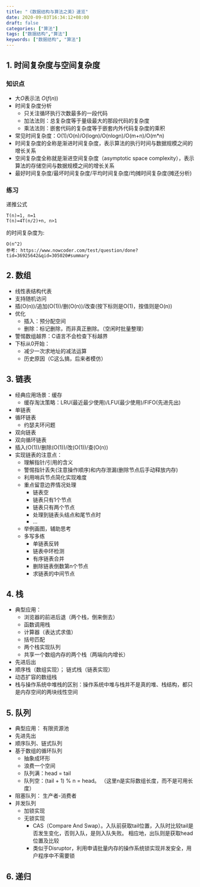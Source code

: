 ```yaml
---
title: "《数据结构与算法之美》速览"
date: 2020-09-03T16:34:12+08:00
draft: false
categories: ["算法"]
tags: ["数据结构","算法"]
keywords: ["数据结构", "算法"]
---
```


## 1. 时间复杂度与空间复杂度

### 知识点

- 大$O$表示法  $O(f(n))$
- 时间复杂度分析
    - 只关注循环执行次数最多的一段代码
    - 加法法则：总复杂度等于量级最大的那段代码的复杂度
    - 乘法法则：嵌套代码的复杂度等于嵌套内外代码复杂度的乘积
- 常见时间复杂度：O(1)/O(n)/O(logn)/O(nlogn)/O(m+n)/O(m*n)
- 时间复杂度的全称是渐进时间复杂度，表示算法的执行时间与数据规模之间的增长关系
- 空间复杂度全称就是渐进空间复杂度（asymptotic space complexity），表示算法的存储空间与数据规模之间的增长关系
- 最好时间复杂度/最坏时间复杂度/平均时间复杂度/均摊时间复杂度(摊还分析)

### 练习

递推公式

```
T(n)=1, n=1
T(n)=4T(n/2)+n, n>1
```
的时间复杂度为:

```
O(n^2)
参考: https://www.nowcoder.com/test/question/done?tid=36925642&qid=305020#summary
```

## 2. 数组

- 线性表结构代表
- 支持随机访问
- 插(O(n))/追加(O(1))/删(O(n))/改查(按下标则是O(1)，按值则是O(n))
- 优化
    - 插入：预分配空间
    - 删除：标记删除，而非真正删除。（空闲时批量整理）
- 警惕数组越界：C语言不会检查下标越界
- 下标从0开始：
    - 减少一次求地址的减法运算
    - 历史原因（C这么搞，后来者模仿）    

## 3. 链表

- 经典应用场景：缓存
    - 缓存淘汰策略：LRU(最近最少使用)/LFU(最少使用)/FIFO(先进先出)
- 单链表
- 循环链表
    - 约瑟夫环问题
- 双向链表
- 双向循环链表
- 插入(O(1))/删除(O(1))/改(O(1))/查(O(n))
- 实现链表的注意点：
    - 理解指针/引用的含义
    - 警惕指针丢失(注意操作顺序)和内存泄漏(删除节点后手动释放内存)
    - 利用哨兵节点简化实现难度
    - 重点留意边界情况处理
        - 链表空
        - 链表只有1个节点
        - 链表只有两个节点
        - 处理到链表头结点和尾节点时
        - ...
    - 举例画图，辅助思考
    - 多写多练
        - 单链表反转
        - 链表中环检测
        - 有序链表合并
        - 删除链表倒数第n个节点
        - 求链表的中间节点

## 4. 栈

- 典型应用： 
    - 浏览器的前进后退（两个栈，倒来倒去）
    - 函数调用栈
    - 计算器（表达式求值）
    - 括号匹配
    - 两个栈实现队列
    - 共享一个数组内存的两个栈（两端向内增长）
- 先进后出
- 顺序栈（数组实现）； 链式栈（链表实现）
- 动态扩容的数组栈
- 栈与操作系统中堆栈的区别：操作系统中堆与栈并不是真的堆、栈结构，都只是内存空间的两块线性空间

## 5. 队列

- 典型应用： 有限资源池
- 先进先出
- 顺序队列、链式队列
- 基于数组的循环队列
    - 抽象成环形
    - 浪费一个空间
    - 队列满：head = tail 
    - 队列空：(tail + 1) % n = head。 （这里n是实际数组长度，而不是可用长度）
- 阻塞队列： 生产者-消费者
- 并发队列
    - 加锁实现
    - 无锁实现
        - CAS（Compare And Swap）。入队前获取tail位置，入队时比较tail是否发生变化，否则入队，是则入队失败。 相应地，出队则是获取head位置及比较
        - 类似于Disruptor，利用申请批量内存的操作系统锁实现并发安全，用户程序中不需要锁

## 6. 递归

